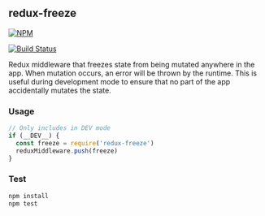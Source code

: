 ## redux-freeze

[![NPM](https://nodei.co/npm/redux-freeze.png?compact=true)](https://www.npmjs.com/package/redux-freeze)

[![Build Status](https://travis-ci.org/buunguyen/redux-freeze.svg?branch=master)](https://travis-ci.org/buunguyen/redux-freeze)

Redux middleware that freezes state from being mutated anywhere in the app. When mutation occurs, an error will be thrown by the runtime. This is useful during development mode to ensure that no part of the app accidentally mutates the state.

### Usage

```js
// Only includes in DEV mode
if (__DEV__) {
  const freeze = require('redux-freeze')
  reduxMiddleware.push(freeze)
}
```

### Test

```bash
npm install
npm test
```

